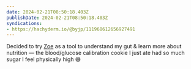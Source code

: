 ```yaml
---
date: 2024-02-21T08:50:18.403Z
publishDate: 2024-02-21T08:50:18.403Z
syndications:
- https://hachyderm.io/@byjp/111968612656927491
---
```


Decided to try [Zoe](/tags/zoe) as a tool to understand my gut & learn more about nutrition — the blood/glucose calibration cookie I just ate had so much sugar I feel physically high 😅
